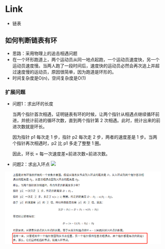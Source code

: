 # Link

-   链表

## 如何判断链表有环
-   思路：采用物理上的追击相遇问题
-   在一个环形跑道上，两个运动员从同一地点起跑，一个运动员速度快，另一个运动员速度慢。当两人跑了一段时间后，速度快的运动员必然会再次追上并超过速度慢的运动员，原因很简单，因为跑道是环形的。
-   时间复杂度是O(n)，空间复杂度是O(1)
### 扩展问题
-   问题1：求出环的长度

    当两个指针首次相遇，证明链表有环的时候，让两个指针从相遇点继续循环前进，并统计前进的循环次数，直到两个指针第 2 次相遇。此时，统计出来的前进次数就是环长。

    因为指针 p1 每次走 1 步，指针 p2 每次走 2 步，两者的速度差是 1 步。当两个指针再次相遇时，p2 比 p1 多走了整整 1 圈。

    因此，环长 = 每一次速度差×前进次数=前进次数。
 

-   问题2：求出入环点
![](https://pic.leetcode-cn.com/d3b2410ad20882b972f9722a5ec89e7573949c99763fb1aeb75001ebac0108c7-image.png)
    
![](../png/link.png)
    
